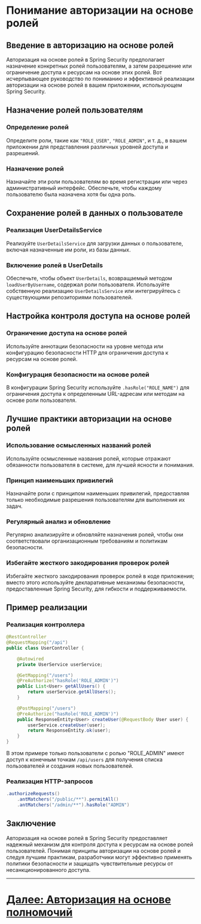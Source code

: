 # Понимание авторизации на основе ролей

## Введение в авторизацию на основе ролей

Авторизация на основе ролей в Spring Security предполагает назначение конкретных ролей пользователям, а затем разрешение или ограничение доступа к ресурсам на основе этих ролей. Вот исчерпывающее руководство по пониманию и эффективной реализации авторизации на основе ролей в вашем приложении, использующем Spring Security.

## Назначение ролей пользователям

### Определение ролей
Определите роли, такие как `"ROLE_USER"`, `"ROLE_ADMIN"`, и т. д., в вашем приложении для представления различных уровней доступа и разрешений.

### Назначение ролей
Назначайте эти роли пользователям во время регистрации или через административный интерфейс. Обеспечьте, чтобы каждому пользователю была назначена хотя бы одна роль.

## Сохранение ролей в данных о пользователе

### Реализация UserDetailsService
Реализуйте `UserDetailsService` для загрузки данных о пользователе, включая назначенные им роли, из базы данных.

### Включение ролей в UserDetails
Обеспечьте, чтобы объект `UserDetails`, возвращаемый методом `loadUserByUsername`, содержал роли пользователя. Используйте собственную реализацию `UserDetailsService` или интегрируйтесь с существующими репозиториями пользователей.

## Настройка контроля доступа на основе ролей

### Ограничение доступа на основе ролей
Используйте аннотации безопасности на уровне метода или конфигурацию безопасности HTTP для ограничения доступа к ресурсам на основе ролей.

### Конфигурация безопасности на основе ролей
В конфигурации Spring Security используйте `.hasRole("ROLE_NAME")` для ограничения доступа к определенным URL-адресам или методам на основе роли пользователя.

## Лучшие практики авторизации на основе ролей

### Использование осмысленных названий ролей
Используйте осмысленные названия ролей, которые отражают обязанности пользователя в системе, для лучшей ясности и понимания.

### Принцип наименьших привилегий
Назначайте роли с принципом наименьших привилегий, предоставляя только необходимые разрешения пользователям для выполнения их задач.

### Регулярный анализ и обновление
Регулярно анализируйте и обновляйте назначения ролей, чтобы они соответствовали организационным требованиям и политикам безопасности.

### Избегайте жесткого закодирования проверок ролей
Избегайте жесткого закодирования проверок ролей в коде приложения; вместо этого используйте декларативные механизмы безопасности, предоставленные Spring Security, для гибкости и поддерживаемости.

## Пример реализации

### Реализация контроллера
```java
@RestController
@RequestMapping("/api")
public class UserController {

    @Autowired
    private UserService userService;

    @GetMapping("/users")
    @PreAuthorize("hasRole('ROLE_ADMIN')")
    public List<User> getAllUsers() {
        return userService.getAllUsers();
    }

    @PostMapping("/users")
    @PreAuthorize("hasRole('ROLE_ADMIN')")
    public ResponseEntity<User> createUser(@RequestBody User user) {
        userService.createUser(user);
        return ResponseEntity.ok(user);
    }
}
```

В этом примере только пользователи с ролью "ROLE_ADMIN" имеют доступ к конечным точкам `/api/users` для получения списка пользователей и создания новых пользователей.

### Реализация HTTP-запросов
  ```java
  .authorizeRequests()
      .antMatchers("/public/**").permitAll()
      .antMatchers("/admin/**").hasRole("ADMIN")
  ```

## Заключение

Авторизация на основе ролей в Spring Security предоставляет надежный механизм для контроля доступа к ресурсам на основе ролей пользователей. Понимая принципы авторизации на основе ролей и следуя лучшим практикам, разработчики могут эффективно применять политики безопасности и защищать чувствительные ресурсы от несанкционированного доступа.

---

# [Далее: Авторизация на основе полномочий](authority.md)